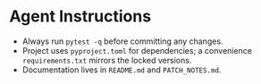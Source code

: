 # Agent Instructions

- Always run `pytest -q` before committing any changes.
- Project uses `pyproject.toml` for dependencies; a convenience `requirements.txt` mirrors the locked versions.
- Documentation lives in `README.md` and `PATCH_NOTES.md`.
